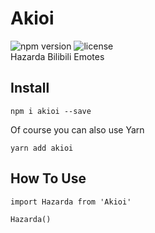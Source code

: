 # Akioi
![npm version](https://img.shields.io/badge/npm-v1.0.0-brightgreen.svg) ![license](https://img.shields.io/badge/license-MIT-orange.svg)  
Hazarda Bilibili Emotes

## Install

    npm i akioi --save

Of course you can also use Yarn  

    yarn add akioi

## How To Use

    import Hazarda from 'Akioi'

    Hazarda()